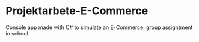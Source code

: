 # Projektarbete-E-Commerce

Console app made with C# to simulate an E-Commerce, group assigntment in school
